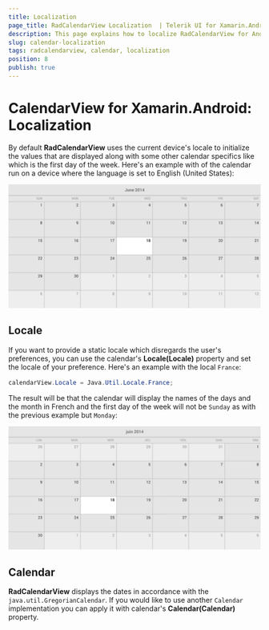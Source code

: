 ```yaml
---
title: Localization
page_title: RadCalendarView Localization  | Telerik UI for Xamarin.Android Documentation
description: This page explains how to localize RadCalendarView for Android per your requirements.
slug: calendar-localization
tags: radcalendarview, calendar, localization
position: 8
publish: true
---
```


# CalendarView for Xamarin.Android: Localization

By default **RadCalendarView** uses the current device's locale to initialize the values that are displayed along with some other calendar specifics like which is the first day of the week. Here's an example with of the calendar
run on a device where the language is set to English (United States):

![TelerikUI-Calendar-Localization-US](images/calendar-localization-1.png "This is the look of RadCalendarView when the locale is en-US.")

## Locale

If you want to provide a static locale which disregards the user's preferences, you can use the calendar's **Locale(Locale)** property and set the locale of your preference. Here's an example with the local `France`:


```C#
calendarView.Locale = Java.Util.Locale.France;
```

The result will be that the calendar will display the names of the days and the month in French and the first day of the week will not be `Sunday` as with the previous example but `Monday`:

![TelerikUI-Calendar-Localization-French](images/calendar-localization-2.png "This is the look of RadCalendarView when the locale is fr_FR.")

## Calendar

**RadCalendarView** displays the dates in accordance with the `java.util.GregorianCalendar`. If you would like to use another `Calendar` implementation you can apply it with calendar's **Calendar(Calendar)** property.
